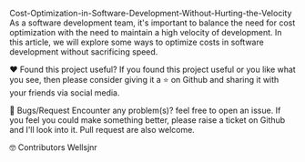 


Cost-Optimization-in-Software-Development-Without-Hurting-the-Velocity
As a software development team, it's important to balance the need for cost optimization with the need to maintain a high velocity of development. In this article, we will explore some ways to optimize costs in software development without sacrificing speed.

❤️ Found this project useful?
If you found this project useful or you like what you see, then please consider giving it a ⭐ on Github and sharing it with your friends via social media.

🐛 Bugs/Request
Encounter any problem(s)? feel free to open an issue. If you feel you could make something better, please raise a ticket on Github and I'll look into it. Pull request are also welcome.

🤓 Contributors
Wellsjnr

